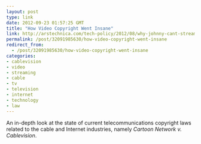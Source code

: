 ```yaml
---
layout: post
type: link
date: 2012-09-23 01:57:25 GMT
title: "How Video Copyright Went Insane"
link: http://arstechnica.com/tech-policy/2012/08/why-johnny-cant-stream-how-video-copyright-went-insane/
permalink: /post/32091985630/how-video-copyright-went-insane
redirect_from: 
  - /post/32091985630/how-video-copyright-went-insane
categories:
- cablevision
- video
- streaming
- cable
- tv
- television
- internet
- technology
- law
---
```

<p>An in-depth look at the state of current telecommunications copyright laws related to the cable and Internet industries, namely <i>Cartoon Network v. Cablevision</i>.</p>